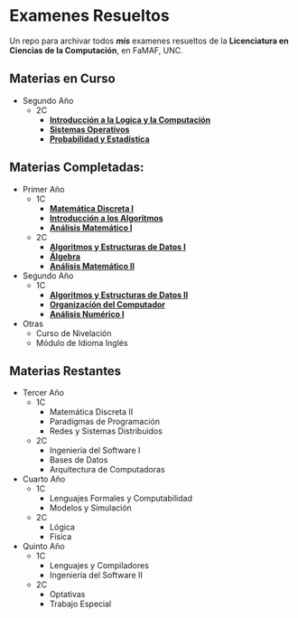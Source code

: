 # Examenes Resueltos
Un repo para archivar todos _**mis**_ examenes resueltos de la **Licenciatura en Ciencias de la Computación**, en FaMAF, UNC.

## Materias en Curso
  * Segundo Año
    * 2C
      * [**Introducción a la Logica y la Computación**](https://github.com/achaval-tomas/Examenes-Resueltos-FaMAF-Compu/tree/main/2A2C%20INTRO-LOG)
      * [**Sistemas Operativos**](https://github.com/achaval-tomas/Examenes-Resueltos-FaMAF-Compu/tree/main/2A2C%20SIST-OP)
      * [**Probabilidad y Estadística**](https://github.com/achaval-tomas/Examenes-Resueltos-FaMAF-Compu/tree/main/2A2C%20PROB-Y-EST)
## Materias Completadas:
  * Primer Año
    * 1C
      * [**Matemática Discreta I**](https://github.com/achaval-tomas/Examenes-Resueltos-FaMAF-Compu/tree/main/1A1C%20DISCRETA-I)
      * [**Introducción a los Algoritmos**](https://github.com/achaval-tomas/Examenes-Resueltos-FaMAF-Compu/tree/main/1A1C%20INTRO-ALG)
      * [**Análisis Matemático I**](https://github.com/achaval-tomas/Examenes-Resueltos-FaMAF-Compu/tree/main/1A1C%20AN-MAT-I)
    * 2C
      * [**Algoritmos y Estructuras de Datos I**](https://github.com/achaval-tomas/Examenes-Resueltos-FaMAF-Compu/tree/main/1A2C%20AYED-I)
      * [**Álgebra**](https://github.com/achaval-tomas/Examenes-Resueltos-FaMAF-Compu/tree/main/1A2C%20ALGEBRA)
      * [**Análisis Matemático II**](https://github.com/achaval-tomas/Examenes-Resueltos-FaMAF-Compu/tree/main/1A2C%20AN-MAT-II)
  * Segundo Año
    * 1C
      * [**Algoritmos y Estructuras de Datos II**](https://github.com/achaval-tomas/Examenes-Resueltos-FaMAF-Compu/tree/main/2A1C%20AYED-II)
      * [**Organización del Computador**](https://github.com/achaval-tomas/Examenes-Resueltos-FaMAF-Compu/tree/main/2A1C%20ORG-COMP)
      * [**Análisis Numérico I**](https://github.com/achaval-tomas/Examenes-Resueltos-FaMAF-Compu/tree/main/2A1C%20ANALISIS-NUMERICO-I)
  * Otras
    * Curso de Nivelación
    * Módulo de Idioma Inglés 
## Materias Restantes
  * Tercer Año
    * 1C
      * Matemática Discreta II
      * Paradigmas de Programación
      * Redes y Sistemas Distribuidos
    * 2C
      * Ingeniería del Software I
      * Bases de Datos
      * Arquitectura de Computadoras
  * Cuarto Año
    * 1C
      * Lenguajes Formales y Computabilidad
      * Modelos y Simulación
    * 2C
      * Lógica
      * Física
  * Quinto Año
    * 1C
      * Lenguajes y Compiladores
      * Ingeniería del Software II
    * 2C
      * Optativas
      * Trabajo Especial

